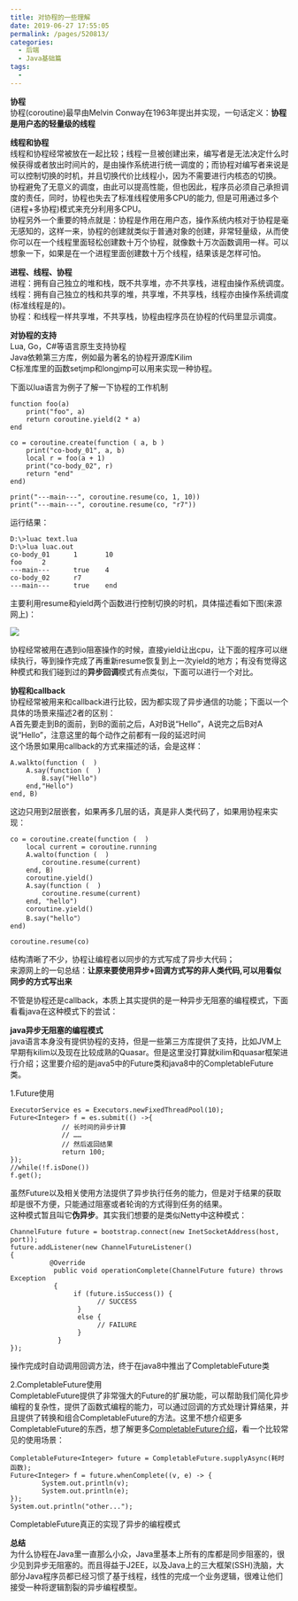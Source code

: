 ```yaml
---
title: 对协程的一些理解
date: 2019-06-27 17:55:05
permalink: /pages/520813/
categories:
  - 后端
  - Java基础篇
tags:
  - 
---
```

**协程**  
协程(coroutine)最早由Melvin Conway在1963年提出并实现，一句话定义：**协程是用户态的轻量级的线程**

**线程和协程**  
线程和协程经常被放在一起比较；线程一旦被创建出来，编写者是无法决定什么时候获得或者放出时间片的，是由操作系统进行统一调度的；而协程对编写者来说是可以控制切换的时机，并且切换代价比线程小，因为不需要进行内核态的切换。  
协程避免了无意义的调度，由此可以提高性能，但也因此，程序员必须自己承担调度的责任，同时，协程也失去了标准线程使用多CPU的能力, 但是可用通过多个(进程+多协程)模式来充分利用多CPU。  
协程另外一个重要的特点就是：协程是作用在用户态，操作系统内核对于协程是毫无感知的，这样一来，协程的创建就类似于普通对象的创建，非常轻量级，从而使你可以在一个线程里面轻松创建数十万个协程，就像数十万次函数调用一样。可以想象一下，如果是在一个进程里面创建数十万个线程，结果该是怎样可怕。

**进程、线程、协程**  
进程：拥有自己独立的堆和栈，既不共享堆，亦不共享栈，进程由操作系统调度。  
线程：拥有自己独立的栈和共享的堆，共享堆，不共享栈，线程亦由操作系统调度(标准线程是的)。  
协程：和线程一样共享堆，不共享栈，协程由程序员在协程的代码里显示调度。

**对协程的支持**  
Lua, Go，C#等语言原生支持协程  
Java依赖第三方库，例如最为著名的协程开源库Kilim  
C标准库里的函数setjmp和longjmp可以用来实现一种协程。

下面以lua语言为例子了解一下协程的工作机制

```
function foo(a)
    print("foo", a)
    return coroutine.yield(2 * a)
end

co = coroutine.create(function ( a, b )
    print("co-body_01", a, b)
    local r = foo(a + 1)
    print("co-body_02", r)
    return "end"
end)

print("---main---", coroutine.resume(co, 1, 10))
print("---main---", coroutine.resume(co, "r7"))
```

运行结果：

```
D:\>luac text.lua
D:\>lua luac.out
co-body_01      1       10
foo     2
---main---      true    4
co-body_02      r7
---main---      true    end
```

主要利用resume和yield两个函数进行控制切换的时机，具体描述看如下图(来源网上)：

![](https://static.oschina.net/uploads/space/2016/1209/180946_r694_159239.png)

协程经常被用在遇到io阻塞操作的时候，直接yield让出cpu，让下面的程序可以继续执行，等到操作完成了再重新resume恢复到上一次yield的地方；有没有觉得这种模式和我们碰到过的**异步回调**模式有点类似，下面可以进行一个对比。

**协程和callback**  
协程经常被用来和callback进行比较，因为都实现了异步通信的功能；下面以一个具体的场景来描述2者的区别：  
A首先要走到B的面前，到B的面前之后，A对B说“Hello”，A说完之后B对A说“Hello”，注意这里的每个动作之前都有一段的延迟时间  
这个场景如果用callback的方式来描述的话，会是这样：

```
A.walkto(function (  )
    A.say(function (  )
        B.say("Hello")
    end,"Hello")
end, B)
```

这边只用到2层嵌套，如果再多几层的话，真是非人类代码了，如果用协程来实现：

```
co = coroutine.create(function (  )
    local current = coroutine.running
    A.walto(function (  )
        coroutine.resume(current)
    end, B)
    coroutine.yield()
    A.say(function (  )
        coroutine.resume(current)
    end, "hello")
    coroutine.yield()
    B.say("hello"）
end)

coroutine.resume(co)
```

结构清晰了不少，协程让编程者以同步的方式写成了异步大代码；  
来源网上的一句总结：**让原来要使用异步+回调方式写的非人类代码,可以用看似同步的方式写出来**

不管是协程还是callback，本质上其实提供的是一种异步无阻塞的编程模式，下面看看java在这种模式下的尝试：

**java异步无阻塞的编程模式**  
java语言本身没有提供协程的支持，但是一些第三方库提供了支持，比如JVM上早期有kilim以及现在比较成熟的Quasar。但是这里没打算就kilim和quasar框架进行介绍；这里要介绍的是java5中的Future类和java8中的CompletableFuture类。

1.Future使用

```
ExecutorService es = Executors.newFixedThreadPool(10);
Future<Integer> f = es.submit(() ->{
             // 长时间的异步计算
             // ……
             // 然后返回结果
             return 100;
});
//while(!f.isDone())
f.get();
```

虽然Future以及相关使用方法提供了异步执行任务的能力，但是对于结果的获取却是很不方便，只能通过阻塞或者轮询的方式得到任务的结果。  
这种模式暂且叫它**伪异步**。其实我们想要的是类似Netty中这种模式：

```
ChannelFuture future = bootstrap.connect(new InetSocketAddress(host, port));
future.addListener(new ChannelFutureListener()
{
          @Override
           public void operationComplete(ChannelFuture future) throws Exception
           {
                if (future.isSuccess()) {
                      // SUCCESS
                 }
                 else {
                      // FAILURE
                 }
            }
});
```

操作完成时自动调用回调方法，终于在java8中推出了CompletableFuture类

2.CompletableFuture使用  
CompletableFuture提供了非常强大的Future的扩展功能，可以帮助我们简化异步编程的复杂性，提供了函数式编程的能力，可以通过回调的方式处理计算结果，并且提供了转换和组合CompletableFuture的方法。这里不想介绍更多CompletableFuture的东西，想了解更多[CompletableFuture介绍](http://colobu.com/2016/02/29/Java-CompletableFuture/)，看一个比较常见的使用场景：

```
CompletableFuture<Integer> future = CompletableFuture.supplyAsync(耗时函数);
Future<Integer> f = future.whenComplete((v, e) -> {
        System.out.println(v);
        System.out.println(e);
});
System.out.println("other...");
```

CompletableFuture真正的实现了异步的编程模式

**总结**  
为什么协程在Java里一直那么小众，Java里基本上所有的库都是同步阻塞的，很少见到异步无阻塞的。而且得益于J2EE，以及Java上的三大框架(SSH)洗脑，大部分Java程序员都已经习惯了基于线程，线性的完成一个业务逻辑，很难让他们接受一种将逻辑割裂的异步编程模型。